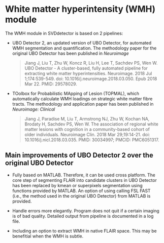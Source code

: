 # White matter hyperintensity (WMH) module

The WMH module in SVDdetector is based on 2 pipelines:

- UBO Detector 2, an updated version of UBO Detector, for automated WMH segmentation and quantification. The methodology paper for the original UBO Detector has been published in *Neuroimage*

	>Jiang J, Liu T, Zhu W, Koncz R, Liu H, Lee T, Sachdev PS, Wen W. UBO Detector - A cluster-based, fully automated pipeline for extracting white matter hyperintensities. Neuroimage. 2018 Jul 1;174:539-549. doi: 10.1016/j.neuroimage.2018.03.050. Epub 2018 Mar 22. PMID: 29578029.

- TOolbox for Probabilistic MApping of Lesion (TOPMAL), which automatically calculate WMH loadings on strategic white matter fibre tracts. The methodology and application paper has been published in *Neuroimage: Clinical*

	>Jiang J, Paradise M, Liu T, Armstrong NJ, Zhu W, Kochan NA, Brodaty H, Sachdev PS, Wen W. The association of regional white matter lesions with cognition in a community-based cohort of older individuals. Neuroimage Clin. 2018 Mar 29;19:14-21. doi: 10.1016/j.nicl.2018.03.035. PMID: 30034997; PMCID: PMC6051317.


## Main improvements of UBO Detector 2 over the original UBO Detector

- Fully based on MATLAB. Therefore, it can be used cross platform. The core step of segmenting FLAIR into candidate clusters in UBO Detector has been replaced by kmean or superpixels segmentation using functions provided by MATLAB. An option of using calling FSL FAST (i.e., the method used in the original UBO Detector) from MATLAB is provided.

- Handle errors more elegantly. Program does not quit if a certain imaging is of bad quality. Detailed output from pipeline is documented in a log file.

- Including an option to extract WMH in native FLAIR space. This may be benefitial when the WMH is subtle.
